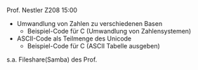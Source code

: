 Prof. Nestler Z208 15:00

* Umwandlung von Zahlen zu verschiedenen Basen
  + Beispiel-Code für C (Umwandlung von Zahlensystemen)
* ASCII-Code als Teilmenge des Unicode
  + Beispiel-Code für C (ASCII Tabelle ausgeben)

s.a. Fileshare(Samba) des Prof.
